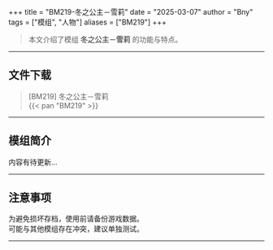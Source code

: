 +++
title = "BM219-冬之公主－雪莉"
date = "2025-03-07"
author = "Bny"
tags = ["模组", "人物"]
aliases = ["BM219"]
+++

> 本文介绍了模组 **冬之公主－雪莉** 的功能与特点。

---

## 文件下载

> [BM219] 冬之公主－雪莉  
{{< pan "BM219" >}}  

---

## 模组简介

>  
内容有待更新...  

---

## 注意事项

>  
为避免损坏存档，使用前请备份游戏数据。  
可能与其他模组存在冲突，建议单独测试。  

---

